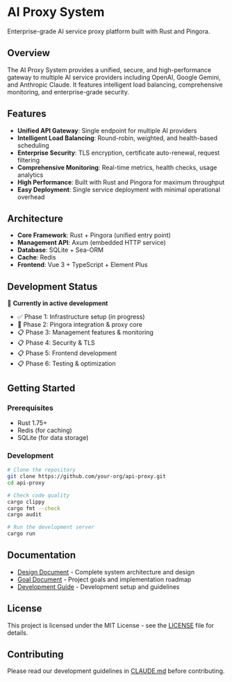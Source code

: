 # AI Proxy System

Enterprise-grade AI service proxy platform built with Rust and Pingora.

## Overview

The AI Proxy System provides a unified, secure, and high-performance gateway to multiple AI service providers including OpenAI, Google Gemini, and Anthropic Claude. It features intelligent load balancing, comprehensive monitoring, and enterprise-grade security.

## Features

- **Unified API Gateway**: Single endpoint for multiple AI providers
- **Intelligent Load Balancing**: Round-robin, weighted, and health-based scheduling
- **Enterprise Security**: TLS encryption, certificate auto-renewal, request filtering
- **Comprehensive Monitoring**: Real-time metrics, health checks, usage analytics
- **High Performance**: Built with Rust and Pingora for maximum throughput
- **Easy Deployment**: Single service deployment with minimal operational overhead

## Architecture

- **Core Framework**: Rust + Pingora (unified entry point)
- **Management API**: Axum (embedded HTTP service)
- **Database**: SQLite + Sea-ORM
- **Cache**: Redis
- **Frontend**: Vue 3 + TypeScript + Element Plus

## Development Status

🚧 **Currently in active development**

- ✅ Phase 1: Infrastructure setup (in progress)
- 🔄 Phase 2: Pingora integration & proxy core
- 📋 Phase 3: Management features & monitoring
- 📋 Phase 4: Security & TLS
- 📋 Phase 5: Frontend development
- 📋 Phase 6: Testing & optimization

## Getting Started

### Prerequisites

- Rust 1.75+
- Redis (for caching)
- SQLite (for data storage)

### Development

```bash
# Clone the repository
git clone https://github.com/your-org/api-proxy.git
cd api-proxy

# Check code quality
cargo clippy
cargo fmt --check
cargo audit

# Run the development server
cargo run
```

## Documentation

- [Design Document](docs/DESIGN.md) - Complete system architecture and design
- [Goal Document](docs/GOAL.md) - Project goals and implementation roadmap
- [Development Guide](CLAUDE.md) - Development setup and guidelines

## License

This project is licensed under the MIT License - see the [LICENSE](LICENSE) file for details.

## Contributing

Please read our development guidelines in [CLAUDE.md](CLAUDE.md) before contributing.